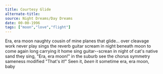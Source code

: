 ```yaml
---
title: Courtesy Glide
alternate-title:
source: Night Dreams/Day Dreams
date: 00-00-1996
tags: ["moon","love","flight"]
---
```

Era, era
moon
naughty cousin of mine
planes that glide...
over cleavage work
never play
sings the reverb
guitar scream in night
beneath
moon
to come again
long carrying it home
sing guitar--screan in night
of cat's native sand
they sing,
"Era, era moon!"
in the suburb
see the chorus symmetry
sameness
modified
"That's it!"
Seen it, *been* it
sometime
era, era moon,
baby
